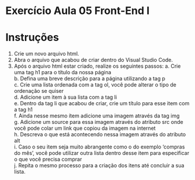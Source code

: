 # Exercício Aula 05 Front-End I

# Instruções

1. Crie um novo arquivo html.
2. Abra o arquivo que acabou de criar dentro do Visual Studio Code.
3. Após o arquivo html estar criado, realize os seguintes passos:
  a. Crie uma tag h1 para o título da nossa página  
  b. Defina uma breve descrição para a página utilizando a tag p  
  c. Crie uma lista ordenada com a tag ol, você pode alterar o tipo de ordenação se quiser  
  d. Adicione um item à sua lista com a tag li  
  e. Dentro da tag li que acabou de criar, crie um título para esse item com a tag h1  
  f. Ainda nesse mesmo ítem adicione uma imagem através da tag img  
  g. Adicione um source para essa imagem através do atributo src onde você pode colar um link que copiou da imagem na internet  
  h. Descreva o que está acontecendo nessa imagem através do atributo alt  
  i. Caso o seu item seja muito abrangente como o do exemplo ‘compras do mês’, você pode utilizar outra lista dentro desse item para especificar o que você precisa comprar  
  j. Repita o mesmo processo para a criação dos itens até concluir a sua lista.
